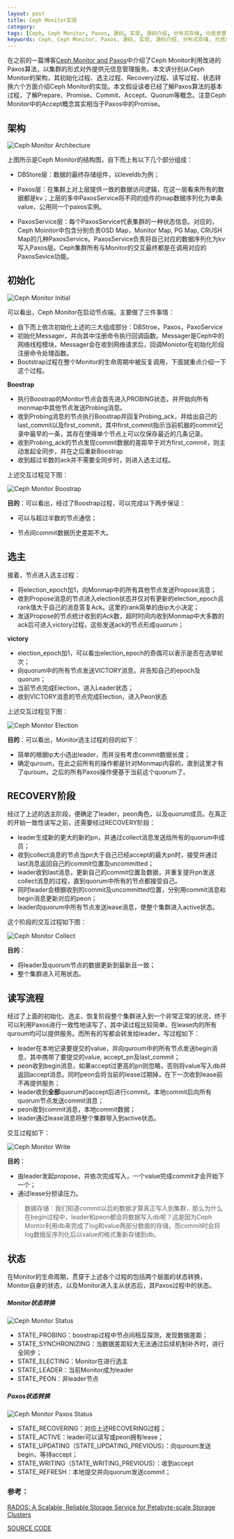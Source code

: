 ```yaml
---
layout: post
title: Ceph Monitor实现
category:
tags: [Ceph, Ceph Monitor, Paxos, 源码, 实现, 源码介绍, 分布式存储, 元信息管理, 一致性协议]
keywords: Ceph, Ceph Monitor, Paxos, 源码, 实现, 源码介绍, 分布式存储, 元信息管理, 一致性协议
---
```



在之前的一篇博客[Ceph Monitor and Paxos](http://catkang.github.io/2016/07/17/ceph-monitor-and-paxos.html)中介绍了Ceph Monitor利用改进的Paxos算法，以集群的形式对外提供元信息管理服务。本文讲分别从Ceph Monitor的架构，其初始化过程、选主过程、Recovery过程、读写过程、状态转换六个方面介绍Ceph Monitor的实现。本文假设读者已经了解Paxos算法的基本过程，了解Prepare、Promise、Commit、Accept、Quorum等概念。注意Ceph Monitor中的Accept概念其实相当于Paxos中的Promise。



## **架构**

![Ceph Monitor Architecture](http://i.imgur.com/pmj3VAj.png)

上图所示是Ceph Monitor的结构图，自下而上有以下几个部分组成：

- DBStore层：数据的最终存储组件，以leveldb为例；


- Paxos层：在集群上对上层提供一致的数据访问逻辑，在这一层看来所有的数据都是kv；上层的多中PaxosService将不同的组件的map数据序列化为单条value，公用同一个paxos实例。
- PaxosService层：每个PaxosService代表集群的一种状态信息。对应的，Ceph Moinitor中包含分别负责OSD Map，Monitor Map, PG Map, CRUSH Map的几种PaxosService。PaxosService负责将自己对应的数据序列化为kv写入Paxos层。Ceph集群所有与Monitor的交互最终都是在调用对应的PaxosSevice功能。




## **初始化**

![Ceph Monitor Initial](http://i.imgur.com/oPBqw19.png)

可以看出，Ceph Monitor在启动节点端，主要做了三件事情：

- 自下而上依次初始化上述的三大组成部分：DBStroe，Paxos，PaxoService
- 初始化Messager，并向其中注册命令执行回调函数。Messager是Ceph中的网络线程模块，Messager会在收到网络请求后，回调Moniotor在初始化阶段注册命令处理函数。
- Bootstrap过程在整个Monitor的生命周期中被反复调用，下面就重点介绍一下这个过程。

**Boostrap**

- 执行Boostrap的Monitor节点会首先进入PROBING状态，并开始向所有monmap中其他节点发送Probing消息。
- 收到Probing消息的节点执行Boostrap并回复Probing_ack，并给出自己的last_commit以及first_commit，其中first_commit指示当前机器的commit记录中最早的一条，其存在使得单个节点上可以仅保存最近的几条记录。
- 收到Probing_ack的节点发现commit数据的差距早于对方first_commit，则主动发起全同步，并在之后重新Boostrap
- 收到超过半数的ack并不需要全同步时，则进入选主过程。

上述交互过程见下图：

![Ceph Monitor Boostrap](http://i.imgur.com/aCN4fig.png)

**目的**：可以看出，经过了Boostrap过程，可以完成以下两步保证：

- 可以与超过半数的节点通信；

- 节点间commit数据历史差距不大。



## **选主**

接着，节点进入选主过程：

- 将election_epoch加1，向Monmap中的所有其他节点发送Propose消息；
- 收到Propose消息的节点进入election状态并仅对有更新的election_epoch且rank值大于自己的消息答复Ack。这里的rank简单的由ip大小决定；
- 发送Propose的节点统计收到的Ack数，超时时间内收到Monmap中大多数的ack后可进入victory过程，这些发送ack的节点形成quorum；

**victory**

- election_epoch加1，可以看出election_epoch的奇偶可以表示是否在选举轮次；
- 向quorum中的所有节点发送VICTORY消息，并告知自己的epoch及quorum；
- 当前节点完成Election，进入Leader状态；
- 收到VICTORY消息的节点完成Election，进入Peon状态

上述交互过程见下图：

![Ceph Monitor Election](http://i.imgur.com/INz6V5X.png)

**目的**：可以看出，Monitor选主过程的目的如下：

- 简单的根据ip大小选出leader，而并没有考虑commit数据长度；
- 确定quroum，在此之前所有的操作都是针对Monmap内容的，直到这里才有了quroum，之后的所有Paxos操作便基于当前这个quorum了。




## **RECOVERY阶段**

经过了上述的选主阶段，便确定了leader，peon角色，以及quorum成员。在真正的开始一致性读写之前，还需要经过RECOVERY阶段：

- leader生成新的更大的新的pn，并通过collect消息发送给所有的quorum中成员；
- 收到collect消息的节点当pn大于自己已经accept的最大pn时，接受并通过last消息返回自己的commit位置及uncommitted；
- leader收到last消息，更新自己的commit位置及数据，并重复提升pn发送collect消息的过程，直到quorum中所有的节点都接受自己。
- 同时leader会根据收到的commit及uncommitted位置，分别用commit消息和begin消息更新对应的peon；
- leader向quorum中所有节点发送lease消息，使整个集群进入active状态。

这个阶段的交互过程如下图：

![Ceph Monitor Collect](http://i.imgur.com/4EsQ1xe.png)

**目的**：

- 将leader及quorum节点的数据更新到最新且一致；
- 整个集群进入可用状态。




## **读写流程**

经过了上面的初始化、选主、恢复阶段整个集群进入到一个非常正常的状况，终于可以利用Paxos进行一致性地读写了，其中读过程比较简单，在lease内的所有quroum均可以提供服务。而所有的写都会转发给leader，写过程如下：

- leader在本地记录要提交的value，并向quroum中的所有节点发送begin消息，其中携带了要提交的value, accept_pn及last_commit；
- peon收到begin消息，如果accept过更高的pn则忽略，否则将value写入db并返回accept消息。同时peon会将当前的lease过期掉，在下一次收到lease前不再提供服务；
- leader收到**全部**quorum的accept后进行commit。本地commit后向所有quorum节点发送commit消息；
- peon收到commit消息，本地commit数据；
- leader通过lease消息将整个集群带入到active状态。

交互过程如下：

![Ceph Monitor Write](http://i.imgur.com/WnE9Jg1.png)



**目的**：

- 由leader发起propose，并依次完成写入，一个value完成commit才会开始下一个；
- 通过lease分担读压力。

> 数据存储：我们知道commit以后的数据才算真正写入到集群，那么为什么在begin过程中，leader和peon都会将数据写入db呢？这是因为Ceph Montor利用db来完成了log和value两部分数据的存储，而commit时会将log数据反序列化后以value的格式重新存储到db。



## **状态**

在Monitor的生命周期，贯穿于上述各个过程的包括两个层面的状态转换，Monitor自身的状态，以及Monitor进入主从状态后，其Paxos过程中的状态。

##### **Monitor状态转换**

![Ceph Monitor Status](http://i.imgur.com/VmofRlH.png)

- STATE_PROBING：boostrap过程中节点间相互探测，发现数据差距；
- STATE_SYNCHRONIZING：当数据差距较大无法通过后续机制补齐时，进行全同步；
- STATE_ELECTING：Monitor在进行选主
- STATE_LEADER：当前Monitor成为leader
- STATE_PEON：非leader节点

##### **Paxos状态转换**

![Ceph Monitor Paxos Status](http://i.imgur.com/cWYaq0h.png)

- STATE_RECOVERING：对应上述RECOVERING过程；
- STATE_ACTIVE：leader可以读写或peon拥有lease；
- STATE_UPDATING（STATE_UPDATING_PREVIOUS）：向quroum发送begin，等待accept；
- STATE_WRITING（STATE_WRITING_PREVIOUS）：收到accept
- STATE_REFRESH：本地提交并向quorum发送commit；




### **参考：**

[RADOS: A Scalable, Reliable Storage Service for Petabyte-scale Storage Clusters](http://ceph.com/papers/weil-rados-pdsw07.pdf)

[SOURCE CODE](https://github.com/ceph/ceph)







